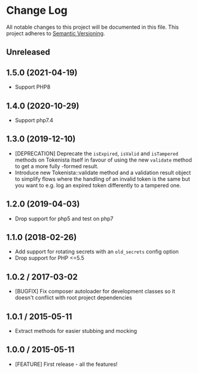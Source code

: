 # Change Log
All notable changes to this project will be documented in this file.
This project adheres to [Semantic Versioning](http://semver.org/).

## Unreleased

## 1.5.0 (2021-04-19)

* Support PHP8

## 1.4.0 (2020-10-29)

* Support php7.4

## 1.3.0 (2019-12-10)

* [DEPRECATION] Deprecate the `isExpired`, `isValid` and `isTampered` methods on 
  Tokenista itself in favour of using the new `validate` method to get a more fully
  -formed result.
* Introduce new Tokenista::validate method and a validation result object to simplify
  flows where the handling of an invalid token is the same but you want to e.g. log an
  expired token differently to a tampered one.

## 1.2.0 (2019-04-03)

* Drop support for php5 and test on php7

## 1.1.0 (2018-02-26)

* Add support for rotating secrets with an `old_secrets` config option
* Drop support for PHP <=5.5

## 1.0.2 / 2017-03-02

* [BUGFIX] Fix composer autoloader for development classes so it doesn't conflict
  with root project dependencies
  
## 1.0.1 / 2015-05-11

* Extract methods for easier stubbing and mocking

## 1.0.0 / 2015-05-11

* [FEATURE] First release - all the features!
